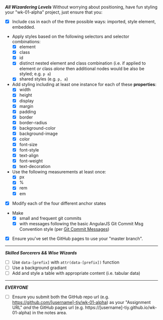 _**All Wizardering Levels**_
Without worrying about positioning, have fun styling your "wk-01-alpha" project, just ensure that you:
- [X] Include css in each of the three possible ways: imported, style element, embedded.
- Apply styles based on the following selectors and selector combinations:
  - [x] element
  - [X] class
  - [x] id
  - [x] distinct nested element and class combination (i.e. if applied to element _or_ class _alone_ then additional nodes would be also be styled;  e.g. `p a`)
  - [x] shared styles (e.g. `p, a`)
- Add styling including at least one instance for each of these **properties**:
  - [x] width
  - [x] height
  - [x] display
  - [x] margin
  - [x] padding
  - [x] border
  - [x] border-radius
  - [x] background-color
  - [x] background-image
  - [x] color
  - [x] font-size
  - [x] font-style
  - [x] text-align
  - [x] font-weight
  - [x] text-decoration
- Use the following measurements at least once:
  - [x] px
  - [x] %
  - [x] rem
  - [x] em
- [x] Modify each of the four different anchor states
- Make
  - [x] small and frequent git commits
  - [x] with messages following the basic AngularJS Git Commit Msg Convention style (per [Git Commit Messages](https://karma-runner.github.io/1.0/dev/git-commit-msg.html))
- [x] Ensure you've set the GitHub pages to use your "master branch".

****

_**Skilled Sorcerers && Wise Wizards**_

- [ ] Use `data-[prefix]` with `attr(data-[prefix])` function
- [ ] Use a background gradiant
- [ ] Add and style a table with appropriate content (i.e. tabular data)

****

_**EVERYONE**_

- [ ] Ensure you submit both the GitHub repo url (e.g. https://github.com/[username]-tiy/wk-01-alpha) as your "Assignment URL" _and_ the GitHub pages url (e.g. https://[username]-tiy.github.io/wk-01-alpha) in the notes area.
